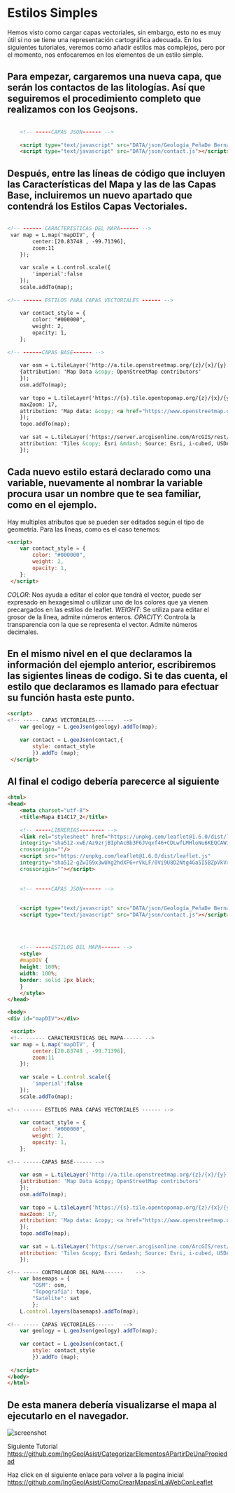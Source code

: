 # Estilos Simples
Hemos visto como cargar capas vectoriales, sin embargo, esto no es muy útil si no se tiene una representación cartográfica adecuada. En los siguientes tutoriales, veremos como añadir estilos mas complejos, pero por el momento, nos enfocaremos en los elementos de un estilo simple. 
## Para empezar, cargaremos una nueva capa, que serán los contactos de las litologías. Así que seguiremos el procedimiento completo que realizamos con los Geojsons. 
``` html

	<!-- -----CAPAS JSON------ -->
	
	<script type="text/javascript" src="DATA/json/Geología_PeñaDe Bernal_GCS.js"></script>
	<script type="text/javascript" src="DATA/json/contact.js"></script>

```
## Después, entre las líneas de código que incluyen las Características del Mapa y las de las Capas Base, incluiremos un nuevo apartado que contendrá los Estilos Capas Vectoriales.

``` html

<!-- ------ CARACTERISTICAS DEL MAPA------ -->
 var map = L.map('mapDIV', {
		center:[20.83748 , -99.71396],
		zoom:11
	});
	
	var scale = L.control.scale({
		'imperial':false
	});
	scale.addTo(map);
	
<!-- ------ ESTILOS PARA CAPAS VECTORIALES ------ -->
	
	var contact_style = {
		color: "#000000",
		weight: 2,
		opacity: 1,
	};
	
<!-- ------CAPAS BASE------ -->
	
	var osm = L.tileLayer('http://a.tile.openstreetmap.org/{z}/{x}/{y}.png',
	{attribution: 'Map Data &copy; OpenStreetMap contributors'
	});
	osm.addTo(map);
	
	var topo = L.tileLayer('https://{s}.tile.opentopomap.org/{z}/{x}/{y}.png', {
	maxZoom: 17,
	attribution: 'Map data: &copy; <a href="https://www.openstreetmap.org/copyright">OpenStreetMap</a> contributors, <a href="http://viewfinderpanoramas.org">SRTM</a> | Map style: &copy; <a href="https://opentopomap.org">OpenTopoMap</a> (<a href="https://creativecommons.org/licenses/by-sa/3.0/">CC-BY-SA</a>)'
	}); 
	topo.addTo(map);
	
	var sat = L.tileLayer('https://server.arcgisonline.com/ArcGIS/rest/services/World_Imagery/MapServer/tile/{z}/{y}/{x}', {
	attribution: 'Tiles &copy; Esri &mdash; Source: Esri, i-cubed, USDA, USGS, AEX, GeoEye, Getmapping, Aerogrid, IGN, IGP, UPR-EGP, and the GIS User Community'
	});


```

## Cada nuevo estilo estará declarado como una variable, nuevamente al nombrar la variable procura usar un nombre que te sea familiar, como en el ejemplo. 
Hay multiples atributos que se pueden ser editados según el tipo de geometría. Para las líneas, como es el caso tenemos:
``` html
<script>
  	var contact_style = {
		color: "#000000",
		weight: 2,
		opacity: 1,
	};
 </script>
```

*COLOR*: Nos ayuda a editar el color que tendrá el vector, puede ser expresado en hexagesimal o utilizar uno de los colores que ya vienen precargados en las estilos de leaflet.
*WEIGHT*: Se utiliza para editar el grosor de la línea, admite números enteros.
*OPACITY*: Controla la transparencia con la que se representa el vector. Admite números decimales.

## En el mismo nivel en el que declaramos la información del ejemplo anterior, escribiremos las sigientes lineas de codigo. Si te das cuenta, el estilo que declaramos es llamado para efectuar su función hasta este punto.

``` html
<script>
<!-- ----- CAPAS VECTORIALES------	 -->
	var geology = L.geoJson(geology).addTo(map);
	
	var contact = L.geoJson(contact,{
		style: contact_style
		}).addTo (map);
 </script>
```

## Al final el codigo debería parecerce al siguiente
``` html
<html>
<head>
	<meta charset="utf-8">
	<title>Mapa E14C17_2</title>
	
	<!-- -----LIBRERIAS-------- -->
	<link rel="stylesheet" href="https://unpkg.com/leaflet@1.6.0/dist/leaflet.css"
	integrity="sha512-xwE/Az9zrjBIphAcBb3F6JVqxf46+CDLwfLMHloNu6KEQCAWi6HcDUbeOfBIptF7tcCzusKFjFw2yuvEpDL9wQ=="
	crossorigin=""/>
	<script src="https://unpkg.com/leaflet@1.6.0/dist/leaflet.js"
	integrity="sha512-gZwIG9x3wUXg2hdXF6+rVkLF/0Vi9U8D2Ntg4Ga5I5BZpVkVxlJWbSQtXPSiUTtC0TjtGOmxa1AJPuV0CPthew=="
	crossorigin=""></script>
	
	
	<!-- -----CAPAS JSON------ -->
	
	
	<script type="text/javascript" src="DATA/json/Geología_PeñaDe Bernal_GCS.js"></script>
	<script type="text/javascript" src="DATA/json/contact.js"></script>
	
	
	
	
	<!-- -----ESTILOS DEL MAPA------ -->
	<style>
	#mapDIV {
	height: 100%;
	width: 100%;
	border: solid 2px black;
	}
	</style>
</head>

<body>
<div id="mapDIV"></div>

 <script>	
 <!-- ------ CARACTERISTICAS DEL MAPA------ -->
 var map = L.map('mapDIV', {
		center:[20.83748 , -99.71396],
		zoom:11
	});
	
	var scale = L.control.scale({
		'imperial':false
	});
	scale.addTo(map);
	
<!-- ------ ESTILOS PARA CAPAS VECTORIALES ------ -->
	
	var contact_style = {
		color: "#000000",
		weight: 2,
		opacity: 1,
	};
	
<!-- ------CAPAS BASE------ -->
	
	var osm = L.tileLayer('http://a.tile.openstreetmap.org/{z}/{x}/{y}.png',
	{attribution: 'Map Data &copy; OpenStreetMap contributors'
	});
	osm.addTo(map);
	
	var topo = L.tileLayer('https://{s}.tile.opentopomap.org/{z}/{x}/{y}.png', {
	maxZoom: 17,
	attribution: 'Map data: &copy; <a href="https://www.openstreetmap.org/copyright">OpenStreetMap</a> contributors, <a href="http://viewfinderpanoramas.org">SRTM</a> | Map style: &copy; <a href="https://opentopomap.org">OpenTopoMap</a> (<a href="https://creativecommons.org/licenses/by-sa/3.0/">CC-BY-SA</a>)'
	}); 
	topo.addTo(map);
	
	var sat = L.tileLayer('https://server.arcgisonline.com/ArcGIS/rest/services/World_Imagery/MapServer/tile/{z}/{y}/{x}', {
	attribution: 'Tiles &copy; Esri &mdash; Source: Esri, i-cubed, USDA, USGS, AEX, GeoEye, Getmapping, Aerogrid, IGN, IGP, UPR-EGP, and the GIS User Community'
	});

<!-- ----- CONTROLADOR DEL MAPA------	 -->
	var basemaps = {
		"OSM": osm,
		"Topografía": topo,										
		"Satélite": sat
		};
	L.control.layers(basemaps).addTo(map);
	
<!-- ----- CAPAS VECTORIALES------	 -->
	var geology = L.geoJson(geology).addTo(map);
	
	var contact = L.geoJson(contact,{
		style: contact_style
		}).addTo (map);
	 
 </script>
</body>
</html>
```

## De esta manera debería visualizarse el mapa al ejecutarlo en el navegador.

![screenshot](https://raw.githubusercontent.com/sampach95/EstilosSimples/master/img/Imagen1.png )

Siguiente Tutorial https://github.com/IngGeolAsist/CategorizarElementosAPartirDeUnaPropiedad

Haz click en el siguiente enlace para volver a la pagina inicial https://github.com/IngGeolAsist/ComoCrearMapasEnLaWebConLeaflet





